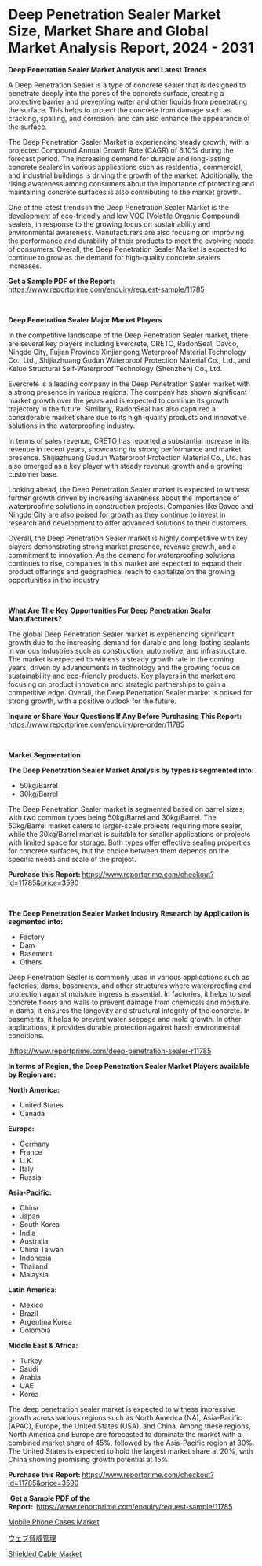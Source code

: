 <p><h1>Deep Penetration Sealer Market Size, Market Share and Global Market Analysis Report, 2024 - 2031</h1></p><p><strong>Deep Penetration Sealer Market Analysis and Latest Trends</strong></p>
<p><p>A Deep Penetration Sealer is a type of concrete sealer that is designed to penetrate deeply into the pores of the concrete surface, creating a protective barrier and preventing water and other liquids from penetrating the surface. This helps to protect the concrete from damage such as cracking, spalling, and corrosion, and can also enhance the appearance of the surface.</p><p>The Deep Penetration Sealer Market is experiencing steady growth, with a projected Compound Annual Growth Rate (CAGR) of 6.10% during the forecast period. The increasing demand for durable and long-lasting concrete sealers in various applications such as residential, commercial, and industrial buildings is driving the growth of the market. Additionally, the rising awareness among consumers about the importance of protecting and maintaining concrete surfaces is also contributing to the market growth.</p><p>One of the latest trends in the Deep Penetration Sealer Market is the development of eco-friendly and low VOC (Volatile Organic Compound) sealers, in response to the growing focus on sustainability and environmental awareness. Manufacturers are also focusing on improving the performance and durability of their products to meet the evolving needs of consumers. Overall, the Deep Penetration Sealer Market is expected to continue to grow as the demand for high-quality concrete sealers increases.</p></p>
<p><strong>Get a Sample PDF of the Report:&nbsp;</strong> <a href="https://www.reportprime.com/enquiry/request-sample/11785">https://www.reportprime.com/enquiry/request-sample/11785</a></p>
<p>&nbsp;</p>
<p><strong>Deep Penetration Sealer Major Market Players</strong></p>
<p><p>In the competitive landscape of the Deep Penetration Sealer market, there are several key players including Evercrete, CRETO, RadonSeal, Davco, Ningde City, Fujian Province Xinjiangong Waterproof Material Technology Co., Ltd., Shijiazhuang Gudun Waterproof Protection Material Co., Ltd., and Keluo Structural Self-Waterproof Technology (Shenzhen) Co., Ltd. </p><p>Evercrete is a leading company in the Deep Penetration Sealer market with a strong presence in various regions. The company has shown significant market growth over the years and is expected to continue its growth trajectory in the future. Similarly, RadonSeal has also captured a considerable market share due to its high-quality products and innovative solutions in the waterproofing industry. </p><p>In terms of sales revenue, CRETO has reported a substantial increase in its revenue in recent years, showcasing its strong performance and market presence. Shijiazhuang Gudun Waterproof Protection Material Co., Ltd. has also emerged as a key player with steady revenue growth and a growing customer base. </p><p>Looking ahead, the Deep Penetration Sealer market is expected to witness further growth driven by increasing awareness about the importance of waterproofing solutions in construction projects. Companies like Davco and Ningde City are also poised for growth as they continue to invest in research and development to offer advanced solutions to their customers. </p><p>Overall, the Deep Penetration Sealer market is highly competitive with key players demonstrating strong market presence, revenue growth, and a commitment to innovation. As the demand for waterproofing solutions continues to rise, companies in this market are expected to expand their product offerings and geographical reach to capitalize on the growing opportunities in the industry.</p></p>
<p>&nbsp;</p>
<p><strong>What Are The Key Opportunities For Deep Penetration Sealer Manufacturers?</strong></p>
<p><p>The global Deep Penetration Sealer market is experiencing significant growth due to the increasing demand for durable and long-lasting sealants in various industries such as construction, automotive, and infrastructure. The market is expected to witness a steady growth rate in the coming years, driven by advancements in technology and the growing focus on sustainability and eco-friendly products. Key players in the market are focusing on product innovation and strategic partnerships to gain a competitive edge. Overall, the Deep Penetration Sealer market is poised for strong growth, with a positive outlook for the future.</p></p>
<p><strong>Inquire or Share Your Questions If Any Before Purchasing This Report:</strong> <a href="https://www.reportprime.com/enquiry/pre-order/11785">https://www.reportprime.com/enquiry/pre-order/11785</a></p>
<p>&nbsp;</p>
<p><strong>Market Segmentation</strong></p>
<p><strong>The Deep Penetration Sealer Market Analysis by types is segmented into:</strong></p>
<p><ul><li>50kg/Barrel</li><li>30kg/Barrel</li></ul></p>
<p><p>The Deep Penetration Sealer market is segmented based on barrel sizes, with two common types being 50kg/Barrel and 30kg/Barrel. The 50kg/Barrel market caters to larger-scale projects requiring more sealer, while the 30kg/Barrel market is suitable for smaller applications or projects with limited space for storage. Both types offer effective sealing properties for concrete surfaces, but the choice between them depends on the specific needs and scale of the project.</p></p>
<p><strong>Purchase this Report:&nbsp;</strong><a href="https://www.reportprime.com/checkout?id=11785&price=3590">https://www.reportprime.com/checkout?id=11785&price=3590</a></p>
<p>&nbsp;</p>
<p><strong>The Deep Penetration Sealer Market Industry Research by Application is segmented into:</strong></p>
<p><ul><li>Factory</li><li>Dam</li><li>Basement</li><li>Others</li></ul></p>
<p><p>Deep Penetration Sealer is commonly used in various applications such as factories, dams, basements, and other structures where waterproofing and protection against moisture ingress is essential. In factories, it helps to seal concrete floors and walls to prevent damage from chemicals and moisture. In dams, it ensures the longevity and structural integrity of the concrete. In basements, it helps to prevent water seepage and mold growth. In other applications, it provides durable protection against harsh environmental conditions.</p></p>
<p><a href="https://www.reportprime.com/deep-penetration-sealer-r11785">&nbsp;https://www.reportprime.com/deep-penetration-sealer-r11785</a></p>
<p><strong>In terms of Region, the Deep Penetration Sealer Market Players available by Region are:</strong></p>
<p>
    <p> <strong> North America: </strong>
        <ul>
            <li>United States</li>
            <li>Canada</li>
        </ul>
        </p> 
    <p> <strong> Europe: </strong>
        <ul>
            <li>Germany</li>
            <li>France</li>
            <li>U.K.</li>
            <li>Italy</li>
            <li>Russia</li>
        </ul>
        </p> 
    <p> <strong> Asia-Pacific: </strong>
        <ul>
            <li>China</li>
            <li>Japan</li>
            <li>South Korea</li>
            <li>India</li>
            <li>Australia</li>
            <li>China Taiwan</li>
            <li>Indonesia</li>
            <li>Thailand</li>
            <li>Malaysia</li>
        </ul>
        </p> 
    <p> <strong> Latin America: </strong>
        <ul>
            <li>Mexico</li>
            <li>Brazil</li>
            <li>Argentina Korea</li>
            <li>Colombia</li>
        </ul>
        </p> 
    <p> <strong> Middle East & Africa: </strong>
        <ul>
            <li>Turkey</li>
            <li>Saudi</li>
            <li>Arabia</li>
            <li>UAE</li>
            <li>Korea</li>
        </ul>
    </p>
    </p>
<p><p>The deep penetration sealer market is expected to witness impressive growth across various regions such as North America (NA), Asia-Pacific (APAC), Europe, the United States (USA), and China. Among these regions, North America and Europe are forecasted to dominate the market with a combined market share of 45%, followed by the Asia-Pacific region at 30%. The United States is expected to hold the largest market share at 20%, with China showing promising growth potential at 15%.</p></p>
<p><strong>Purchase this Report: </strong><a href="https://www.reportprime.com/checkout?id=11785&price=3590">https://www.reportprime.com/checkout?id=11785&price=3590</a></p>
<p>&nbsp;<strong>Get a Sample PDF of the Report:&nbsp;&nbsp;</strong><a href="https://www.reportprime.com/enquiry/request-sample/11785">https://www.reportprime.com/enquiry/request-sample/11785</a></p>
<p><strong></strong></p>
<p><p><a href="https://issuu.com/reportprime-2/docs/mobile-phone-cases-market-size-2030.pptx">Mobile Phone Cases Market</a></p><p><a href="https://github.com/oqxogxyvqe90775/Market-Research-Report-List-2/blob/main/767493369575.md">ウェブ脅威管理</a></p><p><a href="https://github.com/RoccoManning/Market-Research-Report-List-5/blob/main/shielded-cable-market.md">Shielded Cable Market</a></p></p>